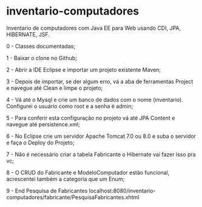 # inventario-computadores
Inventario de computadores com Java EE para Web usando CDI, JPA, HIBERNATE, JSF.

0 - Classes documentadas;

1 - Baixar o clone no Github;

2 - Abrir a IDE Eclipse e importar um projeto existente Maven;

3 - Depois de importar, se der algum erro, vá a aba de ferramentas Project e navegue até Clean e limpe o projeto;

4 - Vá até o Mysql e crie um banco de dados com o nome (inventario). Configurei o usuário como root e a senha é admin;

5 - Para conferir esta configuração no projeto vá até JPA Content e navegue até persistence.xml;

6 - No Eclipse crie um servidor Apache Tomcat 7.0 ou 8.0 e suba o servidor e faça o Deploy do Projeto;

7 - Não é necessário criar a tabela Fabricante o Hibernate vai fazer isso pra vc;

8 - O CRUD do Fabricante e ModeloComputador estão funcional, acrescentei também a categoria que um Enum;

9 - End Pesquisa de Fabricantes localhost:8080/inventario-computadores/fabricante/PesquisaFabricantes.xhtml
